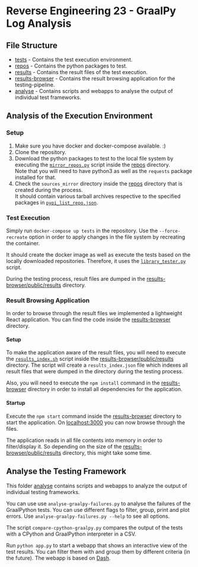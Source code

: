 # Reverse Engineering 23 - GraalPy Log Analysis

## File Structure

- [tests](./tests) - Contains the test execution environment.
- [repos](./repos) - Contains the python packages to test.
- [results](./results) - Contains the result files of the test execution.
- [results-browser](./results-browser) - Contains the result browsing application for the testing-pipeline.
- [analyse](./analyse) - Contains scripts and webapps to analyse the output of individual test frameworks.

## Analysis of the Execution Environment

### Setup

1. Make sure you have docker and docker-compose available. :)
2. Clone the repository.
3. Download the python packages to test to the local file system by executing the [`mirror_repos.py`](./repos/mirror_repos.py) script inside the [repos](./repos) directory.<br>
Note that you will need to have python3 as well as the `requests` package installed for that.
4. Check the `sources_mirror` directory inside the [repos](./repos) directory that is created during the process.<br/>
It should contain various tarball archives respective to the specified packages in [`pypi_list_repo.json`](./repos/pypi_list_repo.json).

### Test Execution

Simply run `docker-compose up tests` in the repository.
Use the `--force-recreate` option in order to apply changes in the file system by recreating the container.

It should create the docker image as well as execute the tests based on the locally downloaded repositories.
Therefore, it uses the [`library_tester.py`](./tests/library_tester.py) script.

During the testing process, result files are dumped in the [results-browser/public/results](./results-browser/public/results) directory.

### Result Browsing Application

In order to browse through the result files we implemented a lightweight React application.
You can find the code inside the [results-browser](./results-browser) directory.

#### Setup

To make the application aware of the result files, you will need to execute the [`results_index.sh`](./results-browser/public/results/results_index.sh) script inside the [results-browser/public/results](./results-browser/public/results) directory.
The script will create a `results_index.json` file which indexes all result files that were dumped in the directory during the testing process.

Also, you will need to execute the `npm install` command in the [results-browser](/results-browser) directory in order to install all dependencies for the application.

#### Startup

Execute the `npm start` command inside the [results-browser](./results-browser) directory to start the application.
On [localhost:3000](http://localhost:3000) you can now browse through the files.

The application reads in all file contents into memory in order to filter/display it.
So depending on the size of the [results-browser/public/results](./results-browser/public/results) directory, this might take some time.

## Analyse the Testing Framework

This folder [analyse](analyse/) contains scripts and webapps to analyze the output of individual testing frameworks.

You can use use `analyse-graalpy-failures.py` to analyse the failures of the GraalPython tests. You can use different flags to filter, group, print and plot errors. Use `analyse-graalpy-failures.py --help` to see all options.

The script `compare-cpython-graalpy.py` compares the output of the tests with a CPython and GraalPython interpreter in a CSV.

Run `python app.py` to start a webapp that shows an interactive view of the test results. You can filter them with and group them by different criteria (in the future). The webapp is based on [Dash](https://dash.plot.ly/).

